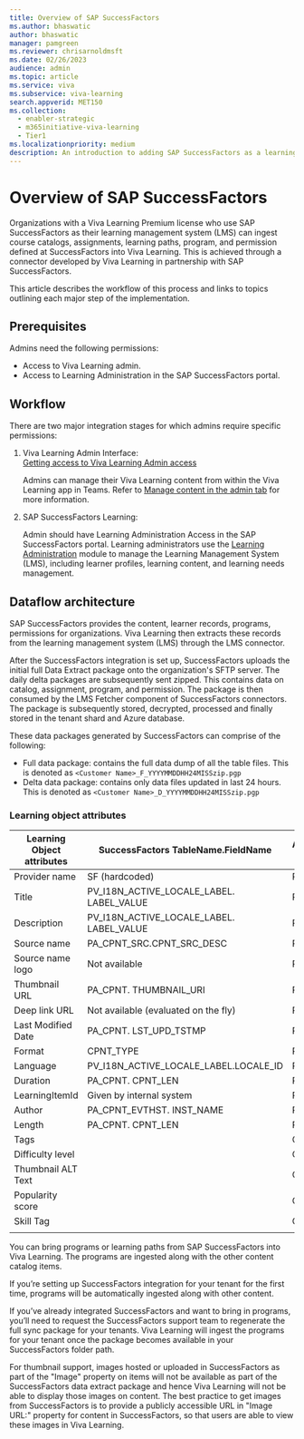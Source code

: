 ```yaml
---
title: Overview of SAP SuccessFactors
ms.author: bhaswatic
author: bhaswatic
manager: pamgreen
ms.reviewer: chrisarnoldmsft
ms.date: 02/26/2023
audience: admin
ms.topic: article
ms.service: viva
ms.subservice: viva-learning
search.appverid: MET150
ms.collection:
  - enabler-strategic
  - m365initiative-viva-learning
  - Tier1
ms.localizationpriority: medium
description: An introduction to adding SAP SuccessFactors as a learning content source for Microsoft Viva Learning.
---
```


# Overview of SAP SuccessFactors

Organizations with a Viva Learning Premium license who use SAP SuccessFactors as their learning management system (LMS) can ingest course catalogs, assignments, learning paths, program, and permission defined at SuccessFactors into Viva Learning. 
This is achieved through a connector developed by Viva Learning in partnership with SAP SuccessFactors. 

This article describes the workflow of this process and links to topics outlining each major step of the implementation. 

## Prerequisites 

Admins need the following permissions: 

- Access to Viva Learning admin.
- Access to Learning Administration in the SAP SuccessFactors portal.

## Workflow 


There are two major integration stages for which admins require specific permissions:

1. Viva Learning Admin Interface:  
    [Getting access to Viva Learning Admin access](/viva/learning/set-up-viva-learning)

    Admins can manage their Viva Learning content from within the Viva Learning app in Teams. Refer to [Manage content in the admin tab](/viva/learning/use-tabs#managing-providers) for more information.

2. SAP SuccessFactors Learning: 

    Admin should have Learning Administration Access in the SAP SuccessFactors portal.  Learning administrators use the [Learning Administration](https://help.sap.com/docs/SAP_SUCCESSFACTORS_LEARNING/5fae31b1299d4033b665edabea7b9087/bd87dbf2b14c4fa29708b739ab40b1e1.html) module to manage the Learning Management System (LMS), including learner profiles, learning content, and learning needs management. 



## Dataflow architecture

SAP SuccessFactors provides the content, learner records, programs, permissions for organizations. Viva Learning then extracts these records from the learning management system (LMS) through the LMS connector.

After the SuccessFactors integration is set up, SuccessFactors uploads the initial full Data Extract package onto the organization's SFTP server. The daily delta packages are subsequently sent zipped. 
This contains data on catalog, assignment, program, and permission. The package is then consumed by the LMS Fetcher component of SuccessFactors connectors. The package is subsequently stored, decrypted, processed and finally stored in the tenant shard and Azure database.
 
These data packages generated by SuccessFactors can comprise of the following:
 - Full data package: contains the full data dump of all the table files. This is denoted as `<Customer Name>_F_YYYYMMDDHH24MISSzip.pgp`
 - Delta data package: contains only data files updated in last 24 hours. This is denoted as `<Customer Name>_D_YYYYMMDDHH24MISSzip.pgp`

### Learning object attributes 

|Learning Object attributes | SuccessFactors TableName.FieldName|Attribute type
|-----------|-----------|-----------|
|Provider name | SF (hardcoded) | Required |
|Title | PV_I18N_ACTIVE_LOCALE_LABEL. LABEL_VALUE |Required |
|Description | PV_I18N_ACTIVE_LOCALE_LABEL. LABEL_VALUE | Required |
|Source name | PA_CPNT_SRC.CPNT_SRC_DESC | Required |
|Source name logo | Not available | Required |
|Thumbnail URL | PA_CPNT. THUMBNAIL_URI | Required |
|Deep link URL | Not available (evaluated on the fly) | Required |
|Last Modified Date | PA_CPNT. LST_UPD_TSTMP| Required |
|Format| CPNT_TYPE | Required |
|Language | PV_I18N_ACTIVE_LOCALE_LABEL.LOCALE_ID | Required |
|Duration | PA_CPNT. CPNT_LEN | Required |
|LearningItemId | Given by internal system | Required |
|Author | PA_CPNT_EVTHST. INST_NAME | Required |
|Length	| PA_CPNT. CPNT_LEN |	Required |
|Tags |	 | Optional |
|Difficulty level | | Optional |
|Thumbnail ALT Text | |  Optional |
|Popularity score |  | Optional |
|Skill Tag |  |	Optional |
| |||

You can bring programs or learning paths from SAP SuccessFactors into Viva Learning. The programs are ingested along with the other content catalog items.

If you’re setting up SuccessFactors integration for your tenant for the first time, programs will be automatically ingested along with other content.

If you’ve already integrated SuccessFactors and want to bring in programs, you’ll need to request the SuccessFactors support team to regenerate the full sync package for your tenants. Viva Learning will ingest the programs for your tenant once the package becomes available in your SuccessFactors folder path.

For thumbnail support, images hosted or uploaded in SuccessFactors as part of the "Image" property on items will not be available as part of the SuccessFactors data extract package and hence Viva Learning will not be able to display those images on content. The best practice to get images from SuccessFactors is to provide a publicly accessible URL in "Image URL:" property for content in SuccessFactors, so that users are able to view these images in Viva Learning.


